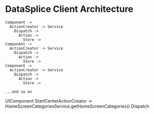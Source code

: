 # DataSplice Client Architecture

```
Component ->
  ActionCreator -> Service
    Dispatch ->
      Action ->
        Store ->
Component ->
  ActionCreator -> Service
    Dispatch ->
      Action ->
        Store ->
Component ->
  ActionCreator -> Service
    Dispatch ->
      Action ->
        Store ->

...and so on
```

UIComponent
  StartCenterActionCreator -> HomeScreenCategoriesService.getHomeScreenCategories()
    Dispatch
